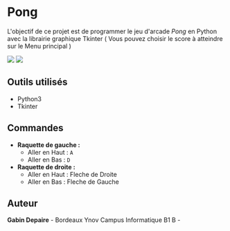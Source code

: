 # Pong
L'objectif de ce projet est de programmer le jeu d'arcade *Pong* en Python avec la librairie graphique Tkinter
( Vous pouvez choisir le score à atteindre sur le Menu principal )

![](https://github.com/wewlr17/pong-tkinter/blob/master/menuprincipalponng.PNG)
![](https://github.com/wewlr17/pong-tkinter/blob/master/Capture%20d%E2%80%99e%CC%81cran%202019-01-04%20a%CC%80%2018.05.39.png)

## Outils utilisés
* Python3
* Tkinter

## Commandes
- **Raquette de gauche :**
    * Aller en Haut : `A`
    * Aller en Bas : `D`
- **Raquette de droite :**
    * Aller en Haut : Fleche de Droite
    * Aller en Bas : Fleche de Gauche

## Auteur
**Gabin Depaire** - Bordeaux Ynov Campus Informatique B1 B - [](https://github.com/)
